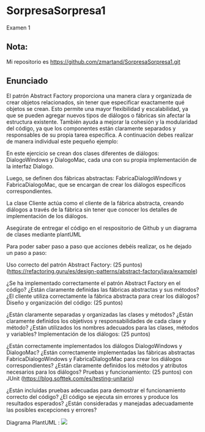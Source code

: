 # SorpresaSorpresa1
Examen 1
## Nota:
Mi repositorio es https://github.com/zmartand/SorpresaSorpresa1.git
## Enunciado
El patrón Abstract Factory proporciona una manera clara y organizada de crear objetos relacionados, sin tener que especificar exactamente qué objetos se crean. Esto permite una mayor flexibilidad y escalabilidad, ya que se pueden agregar nuevos tipos de diálogos o fábricas sin afectar la estructura existente. También ayuda a mejorar la cohesión y la modularidad del código, ya que los componentes están claramente separados y responsables de su propia tarea específica. A continuación debes realizar de manera individual este pequeño ejemplo:

En este ejercicio se crean dos clases diferentes de diálogos: DialogoWindows y DialogoMac, cada una con su propia implementación de la interfaz Dialogo. 

Luego, se definen dos fábricas abstractas: FabricaDialogoWindows y FabricaDialogoMac, que se encargan de crear los diálogos específicos correspondientes. 

La clase Cliente actúa como el cliente de la fábrica abstracta, creando diálogos a través de la fábrica sin tener que conocer los detalles de implementación de los diálogos.

Asegúrate de entregar el código en el respositorio de Github y un diagrama de clases mediante plantUML

Para poder saber paso a paso que acciones debéis realizar, os he dejado un paso a paso:

Uso correcto del patrón Abstract Factory: (25 puntos)(https://refactoring.guru/es/design-patterns/abstract-factory/java/example)

¿Se ha implementado correctamente el patrón Abstract Factory en el código?
¿Están claramente definidas las fábricas abstractas y sus métodos?
¿El cliente utiliza correctamente la fábrica abstracta para crear los diálogos?
Diseño y organización del código: (25 puntos)

¿Están claramente separadas y organizadas las clases y métodos?
¿Están claramente definidos los objetivos y responsabilidades de cada clase y método?
¿Están utilizados los nombres adecuados para las clases, métodos y variables?
Implementación de los diálogos: (25 puntos)

¿Están correctamente implementados los diálogos DialogoWindows y DialogoMac?
¿Están correctamente implementadas las fábricas abstractas FabricaDialogoWindows y FabricaDialogoMac para crear los diálogos correspondientes?
¿Están claramente definidos los métodos y atributos necesarios para los diálogos?
Pruebas y funcionamiento: (25 puntos) con JUnit (https://blog.softtek.com/es/testing-unitario)

¿Están incluidas pruebas adecuadas para demostrar el funcionamiento correcto del código?
¿El código se ejecuta sin errores y produce los resultados esperados?
¿Están consideradas y manejadas adecuadamente las posibles excepciones y errores?

Diagrama PlantUML : <img src ="https://www.plantuml.com/plantuml/svg/jP51IyGm48NlyojwR5dw1_OWguBIWtYGnNDsTXQBQLAIAIgB_zrgaiq48IUzXVTUlzUPsNbMZfT9ms2Ot4aXDVVxuKuXM_TnXWqwKamt2xCrRRSDZoJVlX2-7kpxQgGdV0AWLjutpwCvsZSVKSqupPecCkp_gk11uUFJ_-6lvrcFg7YqvWpzAH2t6GxzuGUMc3r6H6R1Ha3QtuWk_SX-QBkrMHmXGhEGeSLwGqwE7vGobJwMkQJ9RTPeALDbWHYuwQ_4BKfdjI9PNl5R3oLLyz8MfvE1OYsLm8Mn8tDS9lq5"/>
